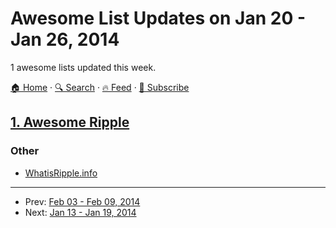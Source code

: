 # Awesome List Updates on Jan 20 - Jan 26, 2014

1 awesome lists updated this week.

[🏠 Home](/README.md) · [🔍 Search](https://www.trackawesomelist.com/search/) · [🔥 Feed](https://www.trackawesomelist.com/week/rss.xml) · [📮 Subscribe](https://trackawesomelist.us17.list-manage.com/subscribe?u=d2f0117aa829c83a63ec63c2f&id=36a103854c)



## [1. Awesome Ripple](/content/vhpoet/awesome-ripple/week/README.md)

### Other

*   [WhatisRipple.info](http://whatisripple.info/)

---

- Prev: [Feb 03 - Feb 09, 2014](/content/2014/5/README.md)
- Next: [Jan 13 - Jan 19, 2014](/content/2014/2/README.md)